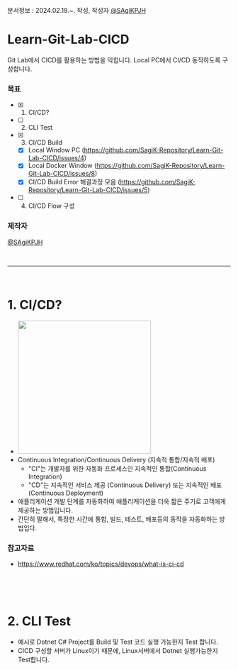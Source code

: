 문서정보 : 2024.02.19.~. 작성, 작성자 [@SAgiKPJH](https://github.com/SAgiKPJH)

# Learn-Git-Lab-CICD
Git Lab에서 CICD를 활용하는 방법을 익힙니다.
Local PC에서 CI/CD 동작하도록 구성합니다.  

### 목표
- [x] 1. CI/CD?
- [ ] 2. CLI Test
- [x] 3. CI/CD Build
  - [x] Local Window PC (https://github.com/SagiK-Repository/Learn-Git-Lab-CICD/issues/4)
  - [x] Local Docker Window (https://github.com/SagiK-Repository/Learn-Git-Lab-CICD/issues/8)
  - [x] CI/CD Build Error 해결과정 모음 (https://github.com/SagiK-Repository/Learn-Git-Lab-CICD/issues/5)
- [ ] 4. CI/CD Flow 구성

### 제작자
[@SAgiKPJH](https://github.com/SAgiKPJH)

<br>

---

<br>

# 1. CI/CD?
- <img src="https://user-images.githubusercontent.com/66783849/231069040-c8d4b38e-c8a7-4db7-a2b0-55e5a3198539.png" width="300">  
- Continuous Integration/Continuous Delivery (지속적 통합/지속적 배포)
  - "CI"는 개발자를 위한 자동화 프로세스인 지속적인 통합(Continuous Integration)
  - "CD"는 지속적인 서비스 제공 (Continuous Delivery) 또는 지속적인 배포 (Continuous Deployment)
- 애플리케이션 개발 단계를 자동화하여 애플리케이션을 더욱 짧은 주기로 고객에게 제공하는 방법입니다.
- 간단히 말해서, 특정한 시간에 통합, 빌드, 테스트, 배포등의 동작을 자동화하는 방법입다.

### 참고자료

- https://www.redhat.com/ko/topics/devops/what-is-ci-cd

<br><br><br>


# 2. CLI Test
- 예시로 Dotnet C# Project를 Build 및 Test 코드 실행 가능한지 Test 합니다.
- CICD 구성할 서버가 Linux이기 때문에, Linux서버에서 Dotnet 실행가능한지 Test합니다.
